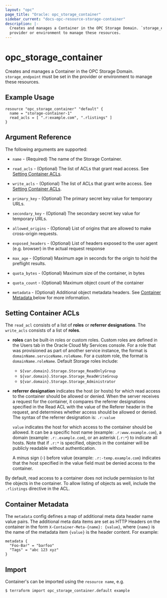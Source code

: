 ```yaml
---
layout: "opc"
page_title: "Oracle: opc_storage_container"
sidebar_current: "docs-opc-resource-storage-container"
description: |-
  Creates and manages a Container in the OPC Storage Domain. `storage_endpoint` must be set in the
  provider or environment to manage these resources.
---
```


# opc\_storage\_container

Creates and manages a Container in the OPC Storage Domain. `storage_endpoint` must be set in the
provider or environment to manage these resources.

## Example Usage

```hcl
resource "opc_storage_container" "default" {
  name = "storage-container-1"
  read_acls = [ ".r:example.com", ".rlistings" ]
}
```

## Argument Reference

The following arguments are supported:

* `name` - (Required) The name of the Storage Container.

* `read_acls` - (Optional) The list of ACLs that grant read access. See [Setting Container ACLs](setting-container-acls).

* `write_acls` - (Optional) The list of ACLs that grant write access. See [Setting Container ACLs](setting-container-acls).

* `primary_key` - (Optional) The primary secret key value for temporary URLs.

* `secondary_key` - (Optional) The secondary secret key value for temporary URLs.

* `allowed_origins` - (Optional) List of origins that are allowed to make cross-origin requests.

* `exposed_headers` - (Optional) List of headers exposed to the user agent (e.g. browser) in the actual request response

* `max_age` - (Optional) Maximum age in seconds for the origin to hold the preflight results.

* `quota_bytes` - (Optional) Maximum size of the container, in bytes

* `quota_count` - (Optional) Maximum object count of the container

* `metadata` - (Optional) Additional object metadata headers. See [Container Metadata ](#container-metadata) below for more information.

## Setting Container ACLs

The `read_acl` consists of a list of **roles** or **referrer designations**. The `write_acls` consists of a list of **roles**.

- **roles** can be built-in roles or custom roles. Custom roles are defined in the Users tab in the Oracle Cloud My Services console. For a role that was provisioned as part of another service instance, the format is `domainName.serviceName.roleName`. For a custom role, the format is `domainName.roleName`.  Default Storage roles include:

  - `${var.domain}.Storage.Storage_ReadOnlyGroup`
  - `${var.domain}.Storage.Storage_ReadWriteGroup`
  - `${var.domain}.Storage.Storage_Administrator`

- **referrer designation** indicates the host (or hosts) for which read access to the container should be allowed or denied. When the server receives a request for the container, it compares the referrer designations specified in the Read ACL with the value of the Referer header in the request, and determines whether access should be allowed or denied. The syntax of the referrer designation is: `.r:value`

  `value` indicates the host for which access to the container should be allowed. It can be a specific host name (example: `.r:www.example.com`), a domain (example: `.r:.example.com`), or an asterisk (`.r:*`) to indicate all hosts. Note that if `.r:*` is specified, objects in the container will be publicly readable without authentication.

  A minus sign (-) before value (example: `.r:-temp.example.com`) indicates that the host specified in the value field must be denied access to the container.

By default, read access to a container does not include permission to list the objects in the container. To allow listing of objects as well, include the `.rlistings` directive in the ACL.


## Container Metadata

The `metadata` config defines a map of additional meta data header name value pairs. The additional meta data items are set as HTTP Headers on the container in the form `X-Container-Meta-{name}: {value}`, where `{name}` is the name of the metadata item  `{value}` is the header content. For example:

```hcl
metadata {
  "Foo-Bar" = "barfoo"
  "Tags" = "abc 123 xyz"
}
```

## Import

Container's can be imported using the `resource name`, e.g.

```shell
$ terraform import opc_storage_container.default example
```
